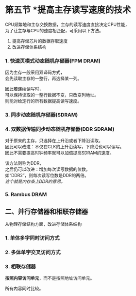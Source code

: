 # 第五节 *提高主存读写速度的技术

CPU频繁地和主存交换数据，主存的读写速度直接决定CPU性能，  
为了让主存与CPU的速度相匹配，可采用以下方法。

1. 提高存储芯片的数据存取速度​
2. 改进存储体系结构

### 1. 快速页模式动态随机存储器(FPM DRAM)

因为主存一般采用双译码方式，  
会先读取主存的一整行，再选择某一列。

因此若连续读写时，  
可以保持读取的一整行数据不变，只改变列地址。  
则能对给定行的所有数据提高读写速度。

### 3. 同步动态随机存储器(SDRAM)

### 4. 双数据传输同步动态随机存储器(DDR SDRAM)

对于原来的主存，只选择在上升沿或者下降沿读取。  
因此可以改进：不仅在CLK的上升沿读写，下降沿也可以读写。  
因此不需要提高时钟频率就可以加倍提高SDRAM的速度。

该方法则称为DDR，  
之后仍可以改进：增加每次读写数据的位数。  
如“DDR2”，则每次读写位数是DDR的两倍。  
*这个就是内存条上DDR的意思。*

### 5. Rambus DRAM

## 二、并行存储器和相联存储器

从物理存储结构方面，改进存储体系结构

### 1. 单体多字同时访问方式

### 2. 多体单字交叉访问方式

### 3. 相联存储器

**按照内容访问单元**，而不是按照地址访问单元。

所有内容同时比较。